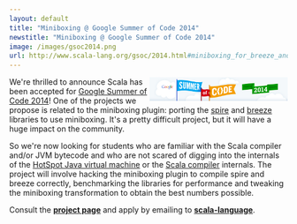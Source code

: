 ```yaml
---
layout: default
title: "Miniboxing @ Google Summer of Code 2014"
newstitle: "Miniboxing @ Google Summer of Code 2014"
image: /images/gsoc2014.png
url: http://www.scala-lang.org/gsoc/2014.html#miniboxing_for_breeze_and_spire
---
```


<!-- jekyll don't be stupid -->

<img align="right" src="/images/gsoc2014.png"/>

We're thrilled to announce Scala has been accepted for [Google Summer of Code 2014](https://www.google-melange.com/gsoc/homepage/google/gsoc2014)! One of the projects we propose is related to the miniboxing plugin: porting the [spire](https://github.com/non/spire) and [breeze](http://www.scalanlp.org/) libraries to use miniboxing. It's a pretty difficult project, but it will have a huge impact on the community.

So we're now looking for students who are familiar with the Scala compiler and/or JVM bytecode and who are not scared of digging into the internals of the [HotSpot Java virtual machine](https://wiki.openjdk.java.net/display/HotSpot/Main) or the [Scala compiler](https://github.com/scala/scala) internals. The project will involve hacking the miniboxing plugin to compile spire and breeze correctly, benchmarking the libraries for performance and tweaking the miniboxing transformation to obtain the best numbers possible.

Consult the [**project page**](http://www.scala-lang.org/gsoc/2014.html#miniboxing_for_breeze_and_spire) and apply by emailing to [**scala-language**](https://groups.google.com/forum/#!forum/scala-language).
